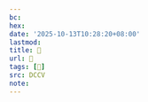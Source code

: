 ```yaml
---
bc:
hex:
date: '2025-10-13T10:28:20+08:00'
lastmod:
title: 􅥻
url: 􅥻
tags: [𧰲]
src: DCCV
note:
---
```

